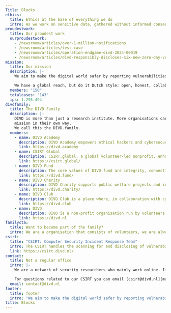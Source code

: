```yaml
---
Title: Blocks
ethics:
  title: Ethics at the base of everything we do
  intro: As we work on sensitive data, gathered without informed consent, we established this Code of Conduct to provide an ethical base for the work we do. This code can also be used by other researchers working on what is currently referred to as responsible disclosure, or coordinated vulnerability disclosure.
proudestwork:
  title: Our proudest work
  ourproudestwork:
    - /newsroom/articles/over-1-million-notifications
    - /newsroom/articles/test-case
    - /newsroom/articles/operation-endgame-divd-2024-00019
    - /newsroom/articles/divd-responsibly-discloses-six-new-zero-day-vulnerabilities-to-vendor
mission:
  title: Our mission
  description: |-
    We aim to make the digital world safer by reporting vulnerabilities we find in digital systems to the people who can fix them.

    We have a global reach, but do it Dutch style: open, honest, collaborative, and for free.
  members: "150"
  totalcases: "143"
  ips: 1.295.494
divdfamily:
  title: The DIVD Family
  description: |-
    DIVD is more than just a research institute. More organisations carry our brand and share our 
    mission in their own way. 
    We call this the DIVD.family.
  members:
    - name: DIVD Academy
      description: DIVD Academy empowers ethical hackers and cybersecurity enthusiasts, fostering skills and ethical awareness among young talent while guiding at-risk youth toward positive impact in cybersecurity and IT education, shaping a safer digital future.
      link: https://divd.academy
    - name: CSIRT Global
      description: CSIRT.global, a global volunteer-led nonprofit, enhances global security by addressing overlooked vulnerabilities. It's affiliated with the DIVD, consolidating international CSIRT efforts to establish a network of like-minded individuals.
      link: https://csirt.global/
    - name: DIVD Fund
      description: The core values of DIVD.fund are integrity, connectivity and empowerment, where DIVD.fund is a dependable, independent and respected partner.
      link: https://divd.fund/
    - name: DIVD Charity
      description: DIVD Charity supports public welfare projects and initiatives, fostering programs aligned with its vision. Our goal is to empower individuals to make positive social impacts through talent development.
      link: https://divd.charity/
    - name: DIVD Club
      description: DIVD Club is a place where, in collaboration with cyber security professionals, young people  learn more about cyber security, hacking, improving the safety of the (online) world and a lot more.
      link: https://divd.club
    - name: DIVD
      description: DIVD is a non-profit organisation run by volunteers and a network of likeminded organisations.
      link: https://divd.nl
familycta:
  title: Want to become part of the family?
  intro: We are a organisation that consists of volunteers, we are always looking for new talent that wants to join our cause or potential partners and donations. Check out our contribute page to learn more about what you can do for us.
csirt:
  title: "CSIRT: Computer Security Incident Response Team"
  intro: The CSIRT handles the scanning for and disclosing of vulnerabilities, either discovered by DIVD researchers or third parties and warning people for leaked credentials and operates our CVE Numbering Authority (CNA) capability.
  link: https://csirt.divd.nl/
contact:
  title: Not a regular office
  intro: |-
    We are a network of security researchers who mainly work online. If you want to contact us, you can send us an e mail to question@divd.nl or use our contact form. You can also meet us at cyber security conferences and hacker events or just follow us on [X](https://x.com/DIVDnl) (formerly known as Twitter).

    For questions related to our CSIRT you can email [csirt@divd.nl](mailto:csirt@divd.nl) .
  email: contact@divd.nl
footer:
  title: footer
  intro: "We aim to make the digital world safer by reporting vulnerabilities we find  in digital systems to the people who can fix them. We have a global reach, but do it Dutch style: open, honest, collaborative, and for free."
title: Blocks
---
```

